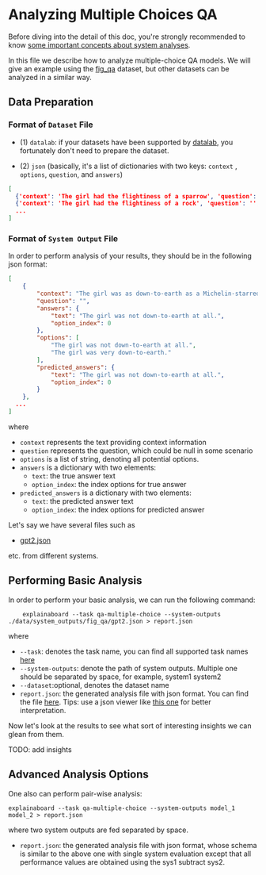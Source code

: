 # Analyzing Multiple Choices QA

Before diving into the detail of this doc, you're strongly recommended to know [some
important concepts about system analyses](concepts_about_system_analysis.md).

In this file we describe how to analyze multiple-choice QA models.
We will give an example using the
[fig_qa](http://datalab.nlpedia.ai/normal_dataset/62139f3dc5fa557614d36df2/dataset_metadata)
dataset, but other datasets can be analyzed in a similar way.

## Data Preparation

### Format of `Dataset` File

* (1) `datalab`: if your datasets have been supported by [datalab](https://github.com/ExpressAI/DataLab/tree/main/datasets),
    you fortunately don't need to prepare the dataset.

* (2) `json` (basically, it's a list of dictionaries with two keys: `context`
               , `options`, `question`, and `answers`)

```json
[
  {'context': 'The girl had the flightiness of a sparrow', 'question': '', 'answers': {'text': 'The girl was very fickle.', 'option_index': 0}, 'options': ['The girl was very fickle.', 'The girl was very stable.']},
  {'context': 'The girl had the flightiness of a rock', 'question': '', 'answers': {'text': 'The girl was very stable.', 'option_index': 1}, 'options': ['The girl was very fickle.', 'The girl was very stable.']}
  ...
]
```

### Format of `System Output` File

In order to perform analysis of your results, they should be in the following json format:

```json
[
    {
        "context": "The girl was as down-to-earth as a Michelin-starred canape",
        "question": "",
        "answers": {
            "text": "The girl was not down-to-earth at all.",
            "option_index": 0
        },
        "options": [
            "The girl was not down-to-earth at all.",
            "The girl was very down-to-earth."
        ],
        "predicted_answers": {
            "text": "The girl was not down-to-earth at all.",
            "option_index": 0
        }
    },
  ...
]
```

where

* `context` represents the text providing context information
* `question` represents the question, which could be null in some scenario
* `options` is a list of string, denoting all potential options.
* `answers` is a dictionary with two elements:
  * `text`: the true answer text
  * `option_index`: the index options for true answer
* `predicted_answers` is a dictionary with two elements:
  * `text`: the predicted answer text
  * `option_index`: the index options for predicted answer

Let's say we have several files such as

* [gpt2.json](https://github.com/neulab/ExplainaBoard/blob/main/data/system_outputs/fig_qa/gpt2.json)

etc. from different systems.

## Performing Basic Analysis

In order to perform your basic analysis, we can run the following command:

```shell
    explainaboard --task qa-multiple-choice --system-outputs ./data/system_outputs/fig_qa/gpt2.json > report.json
```

where

* `--task`: denotes the task name, you can find all supported task names [here](https://github.com/neulab/ExplainaBoard/blob/main/docs/supported_tasks.md)
* `--system-outputs`: denote the path of system outputs. Multiple one should be
  separated by space, for example, system1 system2
* `--dataset`:optional, denotes the dataset name
* `report.json`: the generated analysis file with json format. You can find the file
  [here](https://github.com/ExpressAI/ExplainaBoard/blob/main/data/reports/report.json).
  Tips: use a json viewer like [this one](http://jsonviewer.stack.hu/) for better
  interpretation.

Now let's look at the results to see what sort of interesting insights we can
glean from them.

TODO: add insights

## Advanced Analysis Options

One also can perform pair-wise analysis:

```shell
explainaboard --task qa-multiple-choice --system-outputs model_1 model_2 > report.json
```

where two system outputs are fed separated by space.

* `report.json`: the generated analysis file with json format, whose schema is similar
   to the above one with single system evaluation except that all performance values are
   obtained using the sys1 subtract sys2.
